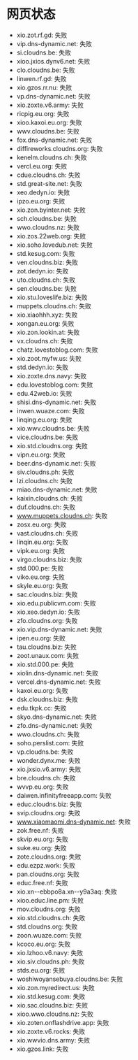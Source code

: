 # 网页状态
- xio.zot.rf.gd: 失败
- vip.dns-dynamic.net: 失败
- si.cloudns.be: 失败
- xioo.jxios.dynv6.net: 失败
- clo.cloudns.be: 失败
- linwen.rf.gd: 失败
- xio.gzos.rr.nu: 失败
- vp.dns-dynamic.net: 失败
- xio.zoxte.v6.army: 失败
- ricpig.eu.org: 失败
- xioo.kaxoi.eu.org: 失败
- wwv.cloudns.be: 失败
- fox.dns-dynamic.net: 失败
- diffireworks.cloudns.org: 失败
- kenelm.cloudns.ch: 失败
- vercl.eu.org: 失败
- cdue.cloudns.ch: 失败
- std.great-site.net: 失败
- xeo.dedyn.io: 失败
- ipzo.eu.org: 失败
- xio.zon.byinter.net: 失败
- sch.cloudns.be: 失败
- wwo.cloudns.nz: 失败
- xio.zos.22web.org: 失败
- xio.soho.lovedub.net: 失败
- std.kesug.com: 失败
- ven.cloudns.biz: 失败
- zot.dedyn.io: 失败
- uto.cloudns.ch: 失败
- sen.cloudns.be: 失败
- xio.stu.loveslife.biz: 失败
- muppets.cloudns.ch: 失败
- xio.xiaohhh.xyz: 失败
- xongan.eu.org: 失败
- xio.zon.lookin.at: 失败
- vx.cloudns.ch: 失败
- chatz.lovestoblog.com: 失败
- xio.zoot.myfw.us: 失败
- std.dedyn.io: 失败
- xio.zoxte.dns.navy: 失败
- edu.lovestoblog.com: 失败
- edu.42web.io: 失败
- shisi.dns-dynamic.net: 失败
- inwen.wuaze.com: 失败
- linqing.eu.org: 失败
- xio.wwv.cloudns.be: 失败
- vice.cloudns.be: 失败
- xio.std.cloudns.org: 失败
- vipn.eu.org: 失败
- beer.dns-dynamic.net: 失败
- siv.cloudns.ph: 失败
- lzi.cloudns.ch: 失败
- miao.dns-dynamic.net: 失败
- kaixin.cloudns.ch: 失败
- duf.cloudns.ch: 失败
- www.muppets.cloudns.ch: 失败
- zosx.eu.org: 失败
- vast.cloudns.ch: 失败
- linqin.eu.org: 失败
- vipk.eu.org: 失败
- virgo.cloudns.biz: 失败
- std.000.pe: 失败
- viko.eu.org: 失败
- skyle.eu.org: 失败
- sac.cloudns.biz: 失败
- xio.edu.publicvm.com: 失败
- xio.xeo.dedyn.io: 失败
- zfo.cloudns.org: 失败
- xio.vip.dns-dynamic.net: 失败
- ipen.eu.org: 失败
- tau.cloudns.biz: 失败
- zoot.unaux.com: 失败
- xio.std.000.pe: 失败
- xiolin.dns-dynamic.net: 失败
- vercel.dns-dynamic.net: 失败
- kaxoi.eu.org: 失败
- dsk.cloudns.biz: 失败
- edu.tkpk.cc: 失败
- skyo.dns-dynamic.net: 失败
- zfo.dns-dynamic.net: 失败
- wwo.cloudns.ch: 失败
- soho.perslist.com: 失败
- vp.cloudns.be: 失败
- wonder.dynx.me: 失败
- xio.jxsio.v6.army: 失败
- bre.cloudns.ch: 失败
- wvvp.eu.org: 失败
- daiwen.infinityfreeapp.com: 失败
- educ.cloudns.biz: 失败
- svip.cloudns.org: 失败
- www.xiaomaomi.dns-dynamic.net: 失败
- zok.free.nf: 失败
- skvip.eu.org: 失败
- suke.eu.org: 失败
- zote.cloudns.org: 失败
- edu.ezpz.work: 失败
- pan.cloudns.org: 失败
- educ.free.nf: 失败
- xio.xn--ebbpo8a.xn--y9a3aq: 失败
- xioo.educ.line.pm: 失败
- mov.cloudns.org: 失败
- xio.std.cloudns.ch: 失败
- std.cloudns.org: 失败
- zoon.wuaze.com: 失败
- kcoco.eu.org: 失败
- xio.lzhoo.v6.navy: 失败
- xio.siv.cloudns.ph: 失败
- stds.eu.org: 失败
- woshiwoyansebuya.cloudns.be: 失败
- xio.zon.myredirect.us: 失败
- xio.std.kesug.com: 失败
- xio.sac.cloudns.biz: 失败
- xioo.wwo.cloudns.nz: 失败
- xio.zoten.onflashdrive.app: 失败
- xio.zoxte.v6.rocks: 失败
- xio.wwvio.dns.army: 失败
- xio.gzos.link: 失败
